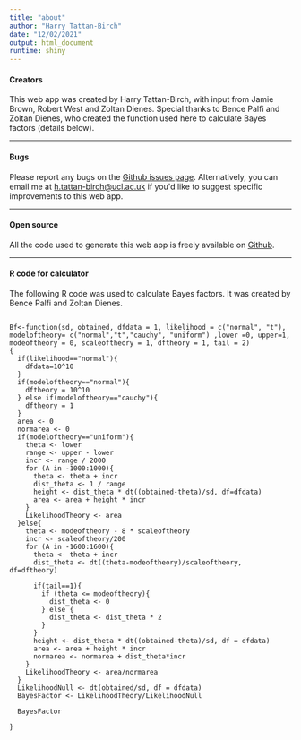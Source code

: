 ```yaml
---
title: "about"
author: "Harry Tattan-Birch"
date: "12/02/2021"
output: html_document
runtime: shiny
---
```



#### Creators
This web app was created by Harry Tattan-Birch, with input from Jamie Brown, Robert West and Zoltan Dienes. Special thanks to Bence Palfi and Zoltan Dienes, who created the function used here to calculate Bayes factors (details below).

***

#### Bugs
Please report any bugs on the [Github issues page](https://github.com/HTattanBirch/bayes-factor-calculator/issues). Alternatively, you can email me at [h.tattan-birch@ucl.ac.uk](h.tattan-birch@ucl.ac.uk) if you'd like to suggest specific improvements to this web app. 

***

#### Open source
All the code used to generate this web app is freely available on [Github](https://github.com/HTattanBirch/bayes-factor-calculator).

***

#### R code for calculator

The following R code was used to calculate Bayes factors. It was created by Bence Palfi and Zoltan Dienes.


```{r setup}

Bf<-function(sd, obtained, dfdata = 1, likelihood = c("normal", "t"), modeloftheory= c("normal","t","cauchy", "uniform") ,lower =0, upper=1, modeoftheory = 0, scaleoftheory = 1, dftheory = 1, tail = 2)
{
  if(likelihood=="normal"){
    dfdata=10^10
  }
  if(modeloftheory=="normal"){
    dftheory = 10^10
  } else if(modeloftheory=="cauchy"){
    dftheory = 1
  }
  area <- 0
  normarea <- 0
  if(modeloftheory=="uniform"){
    theta <- lower
    range <- upper - lower
    incr <- range / 2000
    for (A in -1000:1000){
      theta <- theta + incr
      dist_theta <- 1 / range
      height <- dist_theta * dt((obtained-theta)/sd, df=dfdata)
      area <- area + height * incr
    }
    LikelihoodTheory <- area
  }else{
    theta <- modeoftheory - 8 * scaleoftheory
    incr <- scaleoftheory/200
    for (A in -1600:1600){
      theta <- theta + incr
      dist_theta <- dt((theta-modeoftheory)/scaleoftheory, df=dftheory)
      
      if(tail==1){
        if (theta <= modeoftheory){
          dist_theta <- 0
        } else {
          dist_theta <- dist_theta * 2
        }
      }
      height <- dist_theta * dt((obtained-theta)/sd, df = dfdata)
      area <- area + height * incr
      normarea <- normarea + dist_theta*incr
    }
    LikelihoodTheory <- area/normarea
  }
  LikelihoodNull <- dt(obtained/sd, df = dfdata)
  BayesFactor <- LikelihoodTheory/LikelihoodNull
  
  BayesFactor
  
}

```